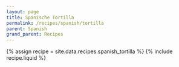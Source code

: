 ```yaml
---
layout: page
title: Spanische Tortilla
permalink: /recipes/spanish/tortilla
parent: Spanish
grand_parent: Recipes
---
```

{% assign recipe = site.data.recipes.spanish_tortilla %}
{% include recipe.liquid %}